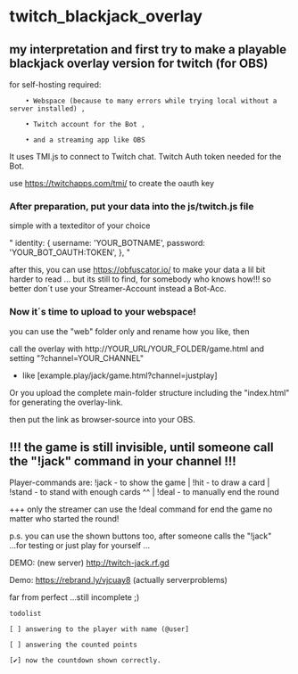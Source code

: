 # twitch_blackjack_overlay

## my interpretation and first try to make a playable blackjack overlay version for twitch (for OBS)

 for self-hosting required: 	
 		
   		• Webspace (because to many errors while trying local without a server installed) ,
 
		• Twitch account for the Bot ,
   
		• and a streaming app like OBS
  

 It uses TMI.js to connect to Twitch chat. Twitch Auth token needed for the Bot. 

 use https://twitchapps.com/tmi/ to create the oauth key 



### After preparation, put your data into the js/twitch.js file 

simple with a texteditor of your choice

 " identity: {
		username: 'YOUR_BOTNAME',
		password: 'YOUR_BOT_OAUTH:TOKEN',
	},
 "

 after this, you can use https://obfuscator.io/ to make your data a lil bit harder to read ... 
 but its still to find, for somebody who knows how!!! 
 so better don´t use your Streamer-Account instead a Bot-Acc.

### Now it´s time to upload to your webspace!
 
 you can use the "web" folder only and rename how you like, then

 call the overlay with http://YOUR_URL/YOUR_FOLDER/game.html and setting "?channel=YOUR_CHANNEL" 
 
 * like [example.play/jack/game.html?channel=justplay]
 
 
 Or you upload the complete main-folder structure including the "index.html" for generating the overlay-link.
 
 then put the link as browser-source into your OBS.

## !!! the game is still invisible, until someone call the "!jack" command in your channel !!!

 Player-commands are:  !jack - to show the game | !hit - to draw a card | !stand - to stand with enough cards ^^ | !deal - to manually end the round
 
 +++ only the streamer can use the !deal command for end the game no matter who started the round!

 p.s. you can use the shown buttons too, after someone calls the "!jack" ...for testing or just play for yourself ...

 DEMO: (new server)  http://twitch-jack.rf.gd
 
 Demo: https://rebrand.ly/vjcuay8 (actually serverproblems)
 

 far from perfect ...still incomplete ;) 
 
 

	todolist

	[ ] answering to the player with name (@user]

	[ ] answering the counted points

	[✔] now the countdown shown correctly.
